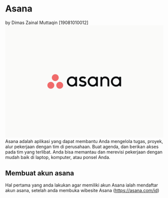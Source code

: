 # Asana
by Dimas Zainal Muttaqin \[19081010012\]
![](image/asn1.png)
Asana adalah aplikasi yang dapat membantu Anda mengelola tugas, proyek, alur pekerjaan dengan tim di perusahaan. Buat agenda, dan berikan akses pada tim yang terlibat. Anda bisa memantau dan merevisi pekerjaan dengan mudah baik di laptop, komputer, atau ponsel Anda.

## Membuat akun asana
Hal pertama yang anda lakukan agar memiliki akun Asana ialah mendaftar akun asana, setelah anda membuka wibesite Asana (https://asana.com/id)
